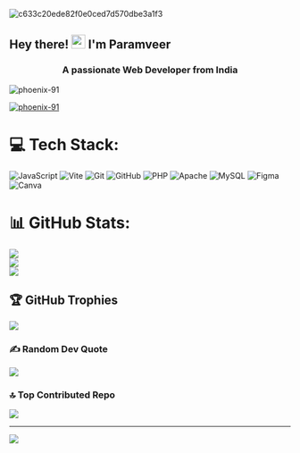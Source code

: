 ![c633c20ede82f0e0ced7d570dbe3a1f3](https://user-images.githubusercontent.com/70382532/138322189-2db8df52-9dcb-40a0-88a8-c365466bd33d.gif)
<h2> Hey there! <img src="https://media.giphy.com/media/hvRJCLFzcasrR4ia7z/giphy.gif" width="25px"> I'm Paramveer </h2>

<h3 align="center">A passionate Web Developer from India</h3>


<p align="left"> <img src="https://komarev.com/ghpvc/?username=phoenix-91&label=Profile%20views&color=0e75b6&style=flat" alt="phoenix-91" /> </p>

<p align="left"> <a href="https://github.com/ryo-ma/github-profile-trophy"><img src="https://github-profile-trophy.vercel.app/?username=phoenix-91" alt="phoenix-91" /></a> </p>


# 💻 Tech Stack:
![JavaScript](https://img.shields.io/badge/javascript-%23323330.svg?style=for-the-badge&logo=javascript&logoColor=%23F7DF1E) ![Vite](https://img.shields.io/badge/vite-%23646CFF.svg?style=for-the-badge&logo=vite&logoColor=white) ![Git](https://img.shields.io/badge/git-%23F05033.svg?style=for-the-badge&logo=git&logoColor=white) ![GitHub](https://img.shields.io/badge/github-%23121011.svg?style=for-the-badge&logo=github&logoColor=white) ![PHP](https://img.shields.io/badge/php-%23777BB4.svg?style=for-the-badge&logo=php&logoColor=white) ![Apache](https://img.shields.io/badge/apache-%23D42029.svg?style=for-the-badge&logo=apache&logoColor=white) ![MySQL](https://img.shields.io/badge/mysql-4479A1.svg?style=for-the-badge&logo=mysql&logoColor=white) ![Figma](https://img.shields.io/badge/figma-%23F24E1E.svg?style=for-the-badge&logo=figma&logoColor=white) ![Canva](https://img.shields.io/badge/Canva-%2300C4CC.svg?style=for-the-badge&logo=Canva&logoColor=white)
# 📊 GitHub Stats:
![](https://github-readme-stats.vercel.app/api?username=Phoenix-91&theme=radical&hide_border=false&include_all_commits=false&count_private=false)<br/>
![](https://nirzak-streak-stats.vercel.app/?user=Phoenix-91&theme=radical&hide_border=false)<br/>
![](https://github-readme-stats.vercel.app/api/top-langs/?username=Phoenix-91&theme=radical&hide_border=false&include_all_commits=false&count_private=false&layout=compact)

## 🏆 GitHub Trophies
![](https://github-profile-trophy.vercel.app/?username=Phoenix-91&theme=radical&no-frame=false&no-bg=true&margin-w=4)

### ✍️ Random Dev Quote
![](https://quotes-github-readme.vercel.app/api?type=vetical&theme=radical)

### 🔝 Top Contributed Repo
![](https://github-contributor-stats.vercel.app/api?username=Phoenix-91&limit=5&theme=dark&combine_all_yearly_contributions=true)

---
[![](https://visitcount.itsvg.in/api?id=Phoenix-91&icon=6&color=4)](https://visitcount.itsvg.in)

<!-- Proudly created with GPRM ( https://gprm.itsvg.in ) -->
